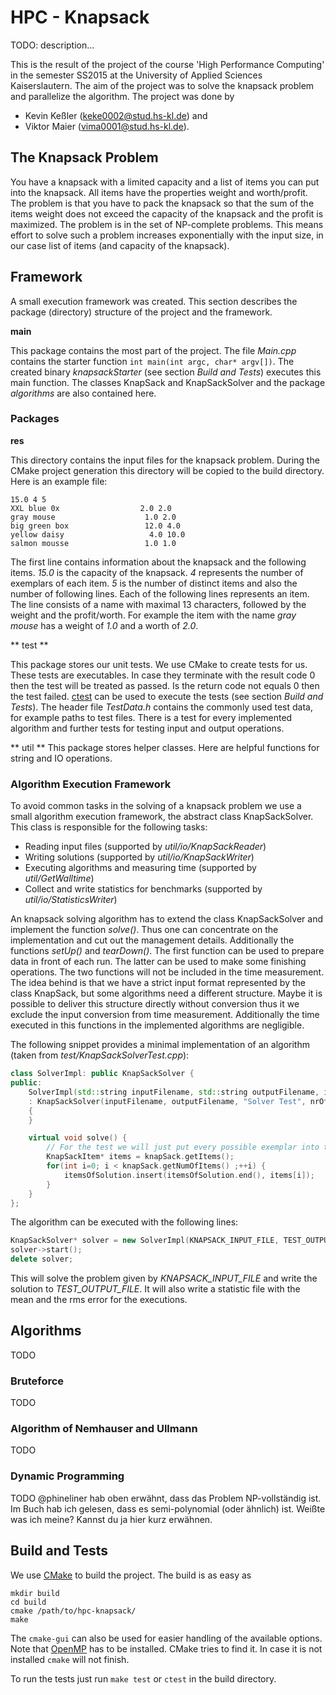 # HPC - Knapsack #
TODO: description...

This is the result of the project of the course 'High Performance Computing' in the semester SS2015 at the University of Applied Sciences Kaiserslautern. The aim of the project was to solve the knapsack problem and parallelize the algorithm. The project was done by 

* Kevin Keßler (keke0002@stud.hs-kl.de) and
* Viktor Maier (vima0001@stud.hs-kl.de).

## The Knapsack Problem ##
You have a knapsack with a limited capacity and a list of items you can put into the knapsack. All items have the properties weight and worth/profit. The problem is that you have to pack the knapsack so that the sum of the items weight does not exceed the capacity of the knapsack and the profit is maximized. The problem is in the set of NP-complete problems. This means effort to solve such a problem increases exponentially with the input size, in our case list of items (and capacity of the knapsack). 

## Framework ##
A small execution framework was created. This section describes the package (directory) structure of the project and the framework.

**main**

This package contains the most part of the project. The file *Main.cpp* contains the starter function `int main(int argc, char* argv[])`. The created binary *knapsackStarter* (see section *Build and Tests*) executes this main function. The classes KnapSack and KnapSackSolver and the package *algorithms* are also contained here.

### Packages ###
**res**

This directory contains the input files for the knapsack problem. During the CMake project generation this directory will be copied to the build directory. Here is an example file:
```
15.0 4 5
XXL blue 0x                  2.0 2.0
gray mouse                    1.0 2.0
big green box                 12.0 4.0
yellow daisy                   4.0 10.0
salmon mousse                 1.0 1.0
```
The first line contains information about the knapsack and the following items. *15.0* is the capacity of the knapsack. *4* represents the number of exemplars of each item. *5* is the number of distinct items and also the number of following lines. Each of the following lines represents an item. The line consists of a name with maximal 13 characters, followed by the weight and the profit/worth. For example the item with the name *gray mouse* has a weight of *1.0* and a worth of *2.0*.

** test **

This package stores our unit tests. We use CMake to create tests for us. These tests are executables. In case they terminate with the result code 0 then the test will be treated as passed. Is the return code not equals 0 then the test failed. [ctest](http://www.cmake.org/Wiki/CMake/Testing_With_CTest) can be used to execute the tests (see section *Build and Tests*). The header file *TestData.h* contains the commonly used test data, for example paths to test files. There is a test for every implemented algorithm and further tests for testing input and output operations.

** util **
This package stores helper classes. Here are helpful functions for string and IO operations.

### Algorithm Execution Framework ###
To avoid common tasks in the solving of a knapsack problem we use a small algorithm execution framework, the abstract class KnapSackSolver. This class is responsible for the following tasks:

* Reading input files (supported by *util/io/KnapSackReader*) 
* Writing solutions (supported by *util/io/KnapSackWriter*)
* Executing algorithms and measuring time  (supported by *util/GetWalltime*)
* Collect and write statistics for benchmarks  (supported by *util/io/StatisticsWriter*)

An knapsack solving algorithm has to extend the class KnapSackSolver and implement the function *solve()*. Thus one can concentrate on the implementation and cut out the management details. Additionally the functions *setUp()* and *tearDown()*. The first function can be used to prepare data in front of each run. The latter can be used to make some finishing operations. The two functions will not be included in the time measurement. The idea behind is that we have a strict input format represented by the class KnapSack, but some algorithms need a different structure. Maybe it is possible to deliver this structure directly without conversion thus it we exclude the input conversion from time measurement. Additionally the time executed in this functions in the implemented algorithms are negligible.

The following snippet provides a minimal implementation of an algorithm (taken from *test/KnapSackSolverTest.cpp*):
```cpp
class SolverImpl: public KnapSackSolver {
public:
	SolverImpl(std::string inputFilename, std::string outputFilename, int nrOfExecutions=1)
	: KnapSackSolver(inputFilename, outputFilename, "Solver Test", nrOfExecutions)
	{
	}

	virtual void solve() {
		// For the test we will just put every possible exemplar into the solution
		KnapSackItem* items = knapSack.getItems();
		for(int i=0; i < knapSack.getNumOfItems() ;++i) {
			itemsOfSolution.insert(itemsOfSolution.end(), items[i]);
		}
	}
};

```

The algorithm can be executed with the following lines:
```cpp
KnapSackSolver* solver = new SolverImpl(KNAPSACK_INPUT_FILE, TEST_OUTPUT_FILE);
solver->start();
delete solver;
```
This will solve the problem given by *KNAPSACK_INPUT_FILE* and write the solution to *TEST_OUTPUT_FILE*. It will also write a statistic file with the mean and the rms error for the executions.

## Algorithms ##
TODO

### Bruteforce ###
TODO

### Algorithm of Nemhauser and Ullmann ###
TODO

### Dynamic Programming ###
TODO
@phineliner hab oben erwähnt, dass das Problem NP-vollständig ist. Im Buch hab ich gelesen, dass es semi-polynomial (oder ähnlich) ist. Weißte was ich meine? Kannst du ja hier kurz erwähnen.

## Build and Tests ##
We use [CMake](http://www.cmake.org/) to build the project. The build is as easy as
```
mkdir build
cd build
cmake /path/to/hpc-knapsack/
make
```
The `cmake-gui` can also be used for easier handling of the available options.
Note that [OpenMP](http://openmp.org/wp/) has to be installed. CMake tries to find it. In case it is not installed `cmake` will not finish.

To run the tests just run `make test` or `ctest` in the build directory.